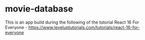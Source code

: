 # movie-database
This is an app build during the following of the tutorial React 16 For Everyone - https://www.leveluptutorials.com/tutorials/react-16-for-everyone
